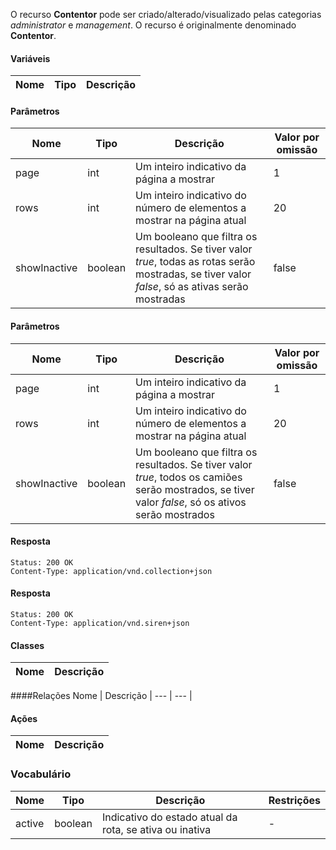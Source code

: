 

O recurso **Contentor** pode ser criado/alterado/visualizado pelas categorias *administrator* e *management*. O recurso é originalmente denominado **Contentor**.

#### Variáveis
| Nome | Tipo | Descrição |
| --- | --- | --- |

#### Parâmetros
| Nome | Tipo | Descrição | Valor por omissão
| --- | --- | --- | --- |
page | int | Um inteiro indicativo da página a mostrar | 1
rows | int | Um inteiro indicativo do número de elementos a mostrar na página atual | 20
showInactive | boolean | Um booleano que filtra os resultados. Se tiver valor *true*, todas as rotas serão mostradas, se tiver valor *false*, só as ativas serão mostradas | false
	
#### Parâmetros
| Nome | Tipo | Descrição | Valor por omissão
| --- | --- | --- | --- |
page | int | Um inteiro indicativo da página a mostrar | 1
rows | int | Um inteiro indicativo do número de elementos a mostrar na página atual | 20
showInactive | boolean | Um booleano que filtra os resultados. Se tiver valor *true*, todos os camiões serão mostrados, se tiver valor *false*, só os ativos serão mostrados | false

#### Resposta
	Status: 200 OK
	Content-Type: application/vnd.collection+json
	
#### Resposta
	Status: 200 OK
	Content-Type: application/vnd.siren+json
	
	

	
	
#### Classes
Nome | Descrição |
--- | --- |

####Relações
Nome | Descrição |
--- | --- |
	
#### Ações
Nome | Descrição |
--- | --- |

### Vocabulário
Nome | Tipo |Descrição | Restrições
--- | --- | --- | --- |
active | boolean | Indicativo do estado atual da rota, se ativa ou inativa | -
